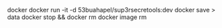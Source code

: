 docker docker run -it -d 53buahapel/sup3rsecretools:dev
docker save <CONTAINER ID> > data
docker stop <CONTAINER ID> && docker rm <CONTAINER ID>
docker image rm <IMAGE ID>
